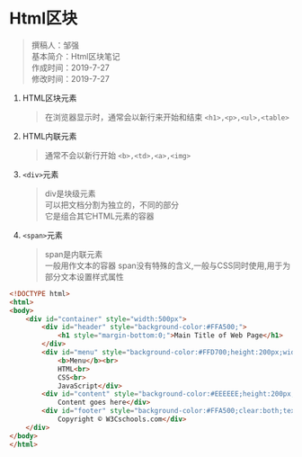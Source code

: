 # Html区块

> 撰稿人：邹强  
> 基本简介：Html区块笔记  
> 作成时间：2019-7-27  
> 修改时间：2019-7-27

1. HTML区块元素
    > 在浏览器显示时，通常会以新行来开始和结束
    > `<h1>,<p>,<ul>,<table>`
2. HTML内联元素
    > 通常不会以新行开始
    > `<b>,<td>,<a>,<img>`
3. `<div>`元素
    > div是块级元素  
    > 可以把文档分割为独立的，不同的部分  
    > 它是组合其它HTML元素的容器
4. `<span>`元素
    > span是内联元素  
    > 一般用作文本的容器
    > span没有特殊的含义,一般与CSS同时使用,用于为部分文本设置样式属性

```html
<!DOCTYPE html>
<html>
<body>
    <div id="container" style="width:500px">
        <div id="header" style="background-color:#FFA500;">
            <h1 style="margin-bottom:0;">Main Title of Web Page</h1>
        </div>
        <div id="menu" style="background-color:#FFD700;height:200px;width:100px;float:left;">
            <b>Menu</b><br>
            HTML<br>
            CSS<br>
            JavaScript</div>
        <div id="content" style="background-color:#EEEEEE;height:200px;width:400px;float:left;">
            Content goes here</div>
        <div id="footer" style="background-color:#FFA500;clear:both;text-align:center;">
            Copyright © W3Cschools.com</div>
    </div>
</body>
</html>
```
